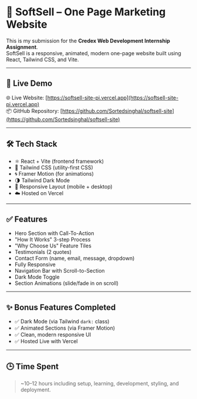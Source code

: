 # 🧾 SoftSell – One Page Marketing Website

This is my submission for the **Credex Web Development Internship Assignment**.  
SoftSell is a responsive, animated, modern one-page website built using React, Tailwind CSS, and Vite.

---

## 🚀 Live Demo

🌐 Live Website: [https://softsell-site-pi.vercel.app](https://softsell-site-pi.vercel.app)  
📦 GitHub Repository: [https://github.com/Sortedsinghal/softsell-site](https://github.com/Sortedsinghal/softsell-site)

---

## 🛠 Tech Stack

- ⚛️ React + Vite (frontend framework)
- 🎨 Tailwind CSS (utility-first CSS)
- 🌀 Framer Motion (for animations)
- 🌗 Tailwind Dark Mode
- 🔄 Responsive Layout (mobile + desktop)
- ☁️ Hosted on Vercel

---

## ✅ Features

- Hero Section with Call-To-Action
- "How It Works" 3-step Process
- "Why Choose Us" Feature Tiles
- Testimonials (2 quotes)
- Contact Form (name, email, message, dropdown)
- Fully Responsive
- Navigation Bar with Scroll-to-Section
- Dark Mode Toggle
- Section Animations (slide/fade in on scroll)

---

## ✨ Bonus Features Completed

- ✅ Dark Mode (via Tailwind `dark:` class)
- ✅ Animated Sections (via Framer Motion)
- ✅ Clean, modern responsive UI
- ✅ Hosted Live with Vercel

---

## 🕒 Time Spent

> ~10–12 hours including setup, learning, development, styling, and deployment.
